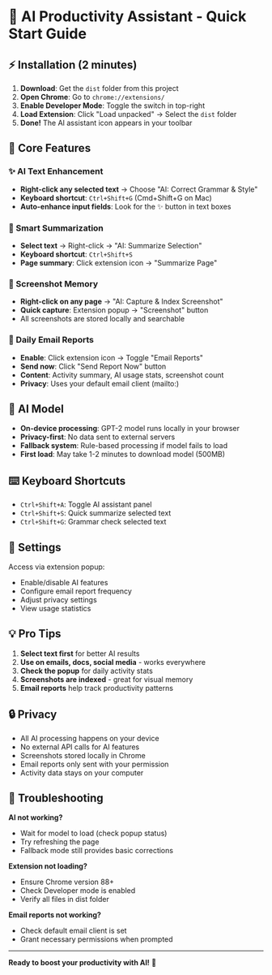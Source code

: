 # 🚀 AI Productivity Assistant - Quick Start Guide

## ⚡ Installation (2 minutes)

1. **Download**: Get the `dist` folder from this project
2. **Open Chrome**: Go to `chrome://extensions/`
3. **Enable Developer Mode**: Toggle the switch in top-right
4. **Load Extension**: Click "Load unpacked" → Select the `dist` folder
5. **Done!** The AI assistant icon appears in your toolbar

## 🎯 Core Features

### ✨ AI Text Enhancement
- **Right-click any selected text** → Choose "AI: Correct Grammar & Style"
- **Keyboard shortcut**: `Ctrl+Shift+G` (Cmd+Shift+G on Mac)
- **Auto-enhance input fields**: Look for the ✨ button in text boxes

### 📝 Smart Summarization
- **Select text** → Right-click → "AI: Summarize Selection"
- **Keyboard shortcut**: `Ctrl+Shift+S`
- **Page summary**: Click extension icon → "Summarize Page"

### 📸 Screenshot Memory
- **Right-click on any page** → "AI: Capture & Index Screenshot"
- **Quick capture**: Extension popup → "Screenshot" button
- All screenshots are stored locally and searchable

### 📧 Daily Email Reports
- **Enable**: Click extension icon → Toggle "Email Reports"
- **Send now**: Click "Send Report Now" button
- **Content**: Activity summary, AI usage stats, screenshot count
- **Privacy**: Uses your default email client (mailto:)

## 🤖 AI Model

- **On-device processing**: GPT-2 model runs locally in your browser
- **Privacy-first**: No data sent to external servers
- **Fallback system**: Rule-based processing if model fails to load
- **First load**: May take 1-2 minutes to download model (500MB)

## ⌨️ Keyboard Shortcuts

- `Ctrl+Shift+A`: Toggle AI assistant panel
- `Ctrl+Shift+S`: Quick summarize selected text
- `Ctrl+Shift+G`: Grammar check selected text

## 🔧 Settings

Access via extension popup:
- Enable/disable AI features
- Configure email report frequency
- Adjust privacy settings
- View usage statistics

## 💡 Pro Tips

1. **Select text first** for better AI results
2. **Use on emails, docs, social media** - works everywhere
3. **Check the popup** for daily activity stats
4. **Screenshots are indexed** - great for visual memory
5. **Email reports** help track productivity patterns

## 🔒 Privacy

- All AI processing happens on your device
- No external API calls for AI features
- Screenshots stored locally in Chrome
- Email reports only sent with your permission
- Activity data stays on your computer

## 🚨 Troubleshooting

**AI not working?**
- Wait for model to load (check popup status)
- Try refreshing the page
- Fallback mode still provides basic corrections

**Extension not loading?**
- Ensure Chrome version 88+
- Check Developer mode is enabled
- Verify all files in dist folder

**Email reports not working?**
- Check default email client is set
- Grant necessary permissions when prompted

---

**Ready to boost your productivity with AI!** 🎉

